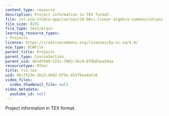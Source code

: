```yaml
---
content_type: resource
description: Project information in TEX format.
file: /ol-ocw-studio-app/courses/18-06ci-linear-algebra-communications-intensive-spring-2004/9bcf523e1bc5ddd26f5eb5375ea4afc6_rs3.tex
file_size: 8231
file_type: text/plain
learning_resource_types:
- Projects
license: https://creativecommons.org/licenses/by-nc-sa/4.0/
ocw_type: OCWFile
parent_title: Projects
parent_type: CourseSection
parent_uid: de3df049-521c-7063-56c9-8fdb65ea58aa
resourcetype: Other
title: rs3.tex
uid: 9bcf523e-1bc5-ddd2-6f5e-b5375ea4afc6
video_files:
  video_thumbnail_file: null
video_metadata:
  youtube_id: null
---
```

Project information in TEX format.